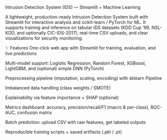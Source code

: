 Intrusion Detection System (IDS) — Streamlit + Machine Learning

A lightweight, production-ready Intrusion Detection System built with Streamlit for interactive analysis and scikit-learn / PyTorch for ML. It supports training and inference on tabular IDS datasets (KDD Cup ’99, NSL-KDD, and optionally CIC-IDS-2017), real-time CSV uploads, and clear visualizations for security monitoring.

✨ Features
One-click web app with Streamlit for training, evaluation, and live predictions

Multi-model support: Logistic Regression, Random Forest, XGBoost, LightGBM, and (optional) simple DNN (PyTorch)

Preprocessing pipeline (imputation, scaling, encoding) with sklearn Pipeline

Imbalanced data handling (class weights / SMOTE)

Explainability via feature importance + SHAP (optional)

Metrics dashboard: accuracy, precision/recall/F1 (macro & per-class), ROC-AUC, confusion matrix

Batch prediction: upload CSV with raw features, get labeled outputs

Reproducible training scripts + saved artifacts (.pkl / .pt)

